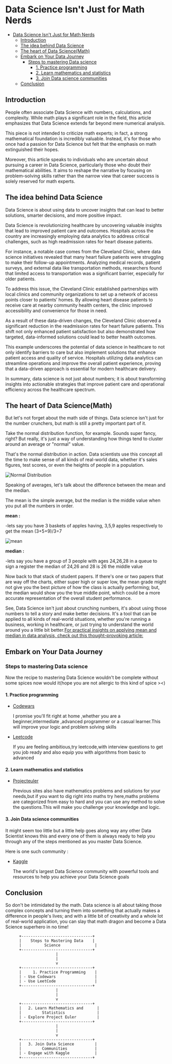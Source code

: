 # Data Science Isn't Just for Math Nerds

- [Data Science Isn't Just for Math Nerds](#data-science-isnt-just-for-math-nerds)
  - [Introduction](#introduction)
  - [The idea behind Data Science](#the-idea-behind-data-science)
  - [The heart of Data Science(Math)](#the-heart-of-data-sciencemath)
  - [Embark on Your Data Journey](#embark-on-your-data-journey)
    - [Steps to mastering Data science](#steps-to-mastering-data-science)
      - [1. Practice programming](#1-practice-programming)
      - [2. Learn mathematics and statistics](#2-learn-mathematics-and-statistics)
      - [3. Join Data science communities](#3-join-data-science-communities)
  - [Conclusion](#conclusion)

## Introduction

People often associate Data Science with numbers, calculations, and complexity. While math plays a significant role in the field, this article emphasizes that Data Science extends far beyond mere numerical analysis.

This piece is not intended to criticize math experts; in fact, a strong mathematical foundation is incredibly valuable. Instead, it's for those who once had a passion for Data Science but felt that the emphasis on math extinguished their hopes.

Moreover, this article speaks to individuals who are uncertain about pursuing a career in Data Science, particularly those who doubt their mathematical abilities. It aims to reshape the narrative by focusing on problem-solving skills rather than the narrow view that career success is solely reserved for math experts.

## The idea behind Data Science

Data Science is about using data to uncover insights that can lead to better solutions, smarter decisions, and more positive impact.

Data Science is revolutionizing healthcare by uncovering valuable insights that lead to improved patient care and outcomes. Hospitals across the country are increasingly employing data analytics to address critical challenges, such as high readmission rates for heart disease patients.

For instance, a notable case comes from the Cleveland Clinic, where data science initiatives revealed that many heart failure patients were struggling to make their follow-up appointments. Analyzing medical records, patient surveys, and external data like transportation methods, researchers found that limited access to transportation was a significant barrier, especially for older patients.

To address this issue, the Cleveland Clinic established partnerships with local clinics and community organizations to set up a network of access points closer to patients’ homes. By allowing heart disease patients to receive care at nearby community health centers, the clinic improved accessibility and convenience for those in need.

As a result of these data-driven changes, the Cleveland Clinic observed a significant reduction in the readmission rates for heart failure patients. This shift not only enhanced patient satisfaction but also demonstrated how targeted, data-informed solutions could lead to better health outcomes.

This example underscores the potential of data science in healthcare to not only identify barriers to care but also implement solutions that enhance patient access and quality of service. Hospitals utilizing data analytics can streamline operations and improve the overall patient experience, proving that a data-driven approach is essential for modern healthcare delivery.

In summary, data science is not just about numbers; it is about transforming insights into actionable strategies that improve patient care and operational efficiency across the healthcare spectrum.

## The heart of Data Science(Math)

But let's not forget about the math side of things. Data science isn't just for the number crunchers, but math is still a pretty important part of it.

Take the normal distribution function, for example. Sounds super fancy, right? But really, it's just a way of understanding how things tend to cluster around an average or "normal" value.

That's the normal distribution in action. Data scientists use this concept all the time to make sense of all kinds of real-world data, whether it's sales figures, test scores, or even the heights of people in a population.

![Normal Distribution](Figure12-3-13.png)

Speaking of averages, let's talk about the difference between the mean and the median.

The mean is the simple average, but the median is the middle value when you put all the numbers in order.

**mean :**

-lets say you have 3 baskets of apples having, 3,5,9 apples respectively
to get the mean
(3+5+9)/3=7

![mean](image.png)

**median :**

-lets say you have a group of 3 people with ages 24,26,28 in a queue to sign a register 
the median of 24,26 and 28 is 26 the middle value

Now back to that stack of student papers. If there's one or two papers that are way off the charts, either super high or super low, the mean grade might not give you the best picture of how the class is actually performing; but, the median would show you the true middle point, which could be a more accurate representation of the overall student performance.

See, Data Science isn't just about crunching numbers, it's about using those numbers to tell a story and make better decisions. It's a tool that can be applied to all kinds of real-world situations, whether you're running a business, working in healthcare, or just trying to understand the world around you a little bit better.[For practical insights on applying mean and median in data analysis, check out this thought-provoking article: ](https://www.statology.org/mean-median-mode-real-life-examples/)
   

## Embark on Your Data Journey

### Steps to mastering Data science

Now the recipe to mastering Data Science wouldn't be complete without some spices now would it(hope you are not allergic to this kind of spice ><)

#### 1. Practice programming 

* [Codewars](https://www.codewars.com/dashboard)

  I promise you'll fit right at home ,whether you are a beginner,intermediate ,advanced programmer or a casual learner.This will improve your logic and problem solving skills

* [Leetcode](https://leetcode.com/)
    
  If you are feeling ambitious,try leetcode,with interview questions to get you job ready and also equip you with algorithms from basic to advanced

#### 2. Learn mathematics and statistics

* [Projecteuler](https://projecteuler.net/)

  Previous sites also have mathematics problems and solutions for your needs,but if you want to dig right into maths try here,maths problems are categorized from easy to hard and you can use any method to solve the questions.This will make you challenge your knowledge and logic.

#### 3. Join Data science communities

  It might seem too little but a little help goes along way any other Data Scientist knows this and every one of them is always ready to help you through any of the steps mentioned as you master Data Science.

  Here is one such community :

* [Kaggle](https://www.kaggle.com/)

  The world's largest Data Science community with powerful tools and resources to help you achieve your Data Science goals

## Conclusion

So don't be intimidated by the math. Data science is all about taking those complex concepts and turning them into something that actually makes a difference in people's lives; and with a little bit of creativity and a whole lot of real-world application, you can slay that math dragon and become a Data Science superhero in no time!


          +-------------------------------+
          |    Steps to Mastering Data    |
          |          Science               |
          +-------------------------------+
                          |
                          |
                          v
          +-------------------------------+
          |     1. Practice Programming    |
          | - Use Codewars                 |
          | - Use LeetCode                 |
          +-------------------------------+
                          |
                          |
                          v
          +-------------------------------+
          |   2. Learn Mathematics and      |
          |         Statistics              |
          | - Explore Project Euler         |
          +-------------------------------+
                          |
                          |
                          v
          +-------------------------------+
          |   3. Join Data Science         |
          |         Communities            |
          | - Engage with Kaggle           |
          +-------------------------------+

